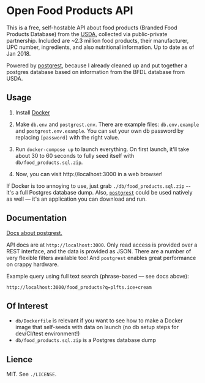 # Open Food Products API

This is a free, self-hostable API about food products (Branded Food Products
Database) from the [USDA](https://www.ars.usda.gov/northeast-area/beltsville-md-bhnrc/beltsville-human-nutrition-research-center/nutrient-data-laboratory/docs/usda-branded-food-products-database/), collected via public-private partnership. Included are
~2.3 million food products, their manufacturer, UPC number, ingredients, and
also nutritional information. Up to date as of Jan 2018.

Powered by [postgrest](https://github.com/PostgREST/postgrest), because I already cleaned up and put together a postgres database based on information from the BFDL database from USDA.

## Usage

1.  Install [Docker](https://www.docker.com/products/docker-desktop)

2.  Make `db.env` and `postgrest.env`. There are example files: `db.env.example`
    and `postgrest.env.example`. You can set your own db password by replacing
    `[password]` with the right value.

3.  Run `docker-compose up` to launch everything. On first launch, it'll take
    about 30 to 60 seconds to fully seed itself with `db/food_products.sql.zip`.

4.  Now, you can visit http://localhost:3000 in a web browser!

If Docker is too annoying to use, just grab `./db/food_products.sql.zip` -- it's
a full Postgres database dump. Also, [`postgrest`](http://postgrest.org) could
be used natively as well –– it's an application you can download and run.

## Documentation

[Docs about postgrest.](http://postgrest.org/en/v5.2/install.html#configuration)

API docs are at `http://localhost:3000`. Only read access is provided over a
REST interface, and the data is provided as JSON. There are a number of very
flexible filters available too! And `postgrest` enables great performance on
crappy hardware.

Example query using full text search (phrase-based –– see docs above):

```
http://localhost:3000/food_products?q=plfts.ice+cream
```

## Of Interest

- `db/Dockerfile` is relevant if you want to see how to make a Docker image that self-seeds with data on launch (no db setup steps for dev/CI/test environment!)
- `db/food_products.sql.zip` is a Postgres database dump

## Lience

MIT. See `./LICENSE`.
